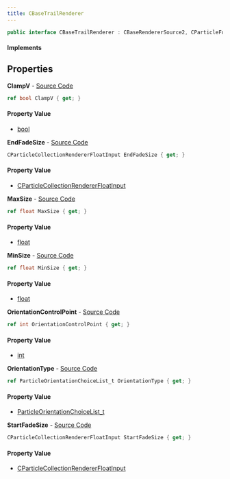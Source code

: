 ```yaml
---
title: CBaseTrailRenderer
---
```


```csharp
public interface CBaseTrailRenderer : CBaseRendererSource2, CParticleFunctionRenderer, CParticleFunction, ISchemaClass<CParticleFunction>, ISchemaClass<CParticleFunctionRenderer>, ISchemaClass<CBaseRendererSource2>, ISchemaClass<CBaseTrailRenderer>, ISchemaField, ISchemaClass, INativeHandle
```

#### Implements

## Properties

**ClampV** - [Source Code](https://github.com/swiftly-solution/swiftlys2/blob/main/managed/src/SwiftlyS2.Generated/Schemas/Interfaces/CBaseTrailRenderer.cs#L28)

```csharp
ref bool ClampV { get; }
```

#### Property Value

- [bool](https://learn.microsoft.com/dotnet/api/system.boolean)

**EndFadeSize** - [Source Code](https://github.com/swiftly-solution/swiftlys2/blob/main/managed/src/SwiftlyS2.Generated/Schemas/Interfaces/CBaseTrailRenderer.cs#L26)

```csharp
CParticleCollectionRendererFloatInput EndFadeSize { get; }
```

#### Property Value

- [CParticleCollectionRendererFloatInput](/docs/api/shared/schemadefinitions/cparticlecollectionrendererfloatinput)

**MaxSize** - [Source Code](https://github.com/swiftly-solution/swiftlys2/blob/main/managed/src/SwiftlyS2.Generated/Schemas/Interfaces/CBaseTrailRenderer.cs#L22)

```csharp
ref float MaxSize { get; }
```

#### Property Value

- [float](https://learn.microsoft.com/dotnet/api/system.single)

**MinSize** - [Source Code](https://github.com/swiftly-solution/swiftlys2/blob/main/managed/src/SwiftlyS2.Generated/Schemas/Interfaces/CBaseTrailRenderer.cs#L20)

```csharp
ref float MinSize { get; }
```

#### Property Value

- [float](https://learn.microsoft.com/dotnet/api/system.single)

**OrientationControlPoint** - [Source Code](https://github.com/swiftly-solution/swiftlys2/blob/main/managed/src/SwiftlyS2.Generated/Schemas/Interfaces/CBaseTrailRenderer.cs#L18)

```csharp
ref int OrientationControlPoint { get; }
```

#### Property Value

- [int](https://learn.microsoft.com/dotnet/api/system.int32)

**OrientationType** - [Source Code](https://github.com/swiftly-solution/swiftlys2/blob/main/managed/src/SwiftlyS2.Generated/Schemas/Interfaces/CBaseTrailRenderer.cs#L16)

```csharp
ref ParticleOrientationChoiceList_t OrientationType { get; }
```

#### Property Value

- [ParticleOrientationChoiceList_t](/docs/api/shared/schemadefinitions/particleorientationchoicelist_t)

**StartFadeSize** - [Source Code](https://github.com/swiftly-solution/swiftlys2/blob/main/managed/src/SwiftlyS2.Generated/Schemas/Interfaces/CBaseTrailRenderer.cs#L24)

```csharp
CParticleCollectionRendererFloatInput StartFadeSize { get; }
```

#### Property Value

- [CParticleCollectionRendererFloatInput](/docs/api/shared/schemadefinitions/cparticlecollectionrendererfloatinput)

